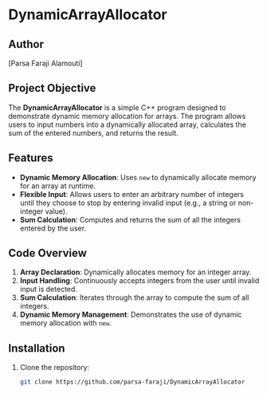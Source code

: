 # DynamicArrayAllocator

## Author
[Parsa Faraji Alamouti]

## Project Objective
The **DynamicArrayAllocator** is a simple C++ program designed to demonstrate dynamic memory allocation for arrays. The program allows users to input numbers into a dynamically allocated array, calculates the sum of the entered numbers, and returns the result.

## Features
- **Dynamic Memory Allocation**: Uses `new` to dynamically allocate memory for an array at runtime.
- **Flexible Input**: Allows users to enter an arbitrary number of integers until they choose to stop by entering invalid input (e.g., a string or non-integer value).
- **Sum Calculation**: Computes and returns the sum of all the integers entered by the user.

## Code Overview
1. **Array Declaration**: Dynamically allocates memory for an integer array.
2. **Input Handling**: Continuously accepts integers from the user until invalid input is detected.
3. **Sum Calculation**: Iterates through the array to compute the sum of all integers.
4. **Dynamic Memory Management**: Demonstrates the use of dynamic memory allocation with `new`.

## Installation
1. Clone the repository:
   ```bash
   git clone https://github.com/parsa-faraji/DynamicArrayAllocator
